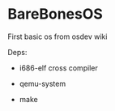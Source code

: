 # BareBonesOS
First basic os from osdev wiki


Deps:
- i686-elf cross compiler

- qemu-system

- make
